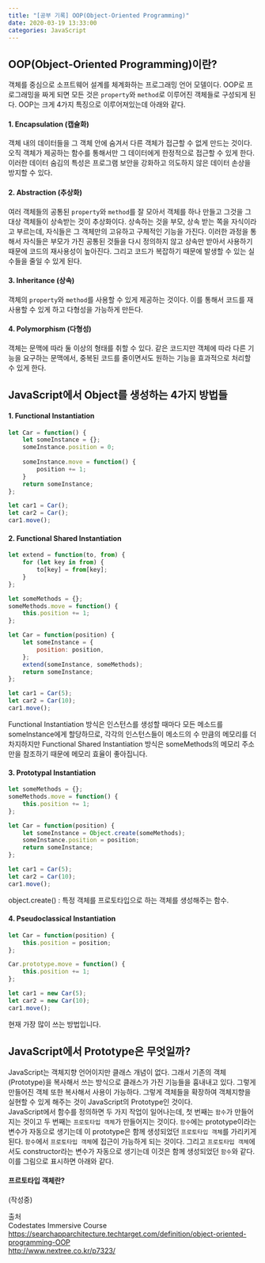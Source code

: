 ```yaml
---
title: "[공부 기록] OOP(Object-Oriented Programming)"
date: 2020-03-19 13:33:00
categories: JavaScript
---
```


## OOP(Object-Oriented Programming)이란?
객체를 중심으로 소프트웨어 설계를 체계화하는 프로그래밍 언어 모델이다.
OOP로 프로그래밍을 짜게 되면 모든 것은 `property`와 `method`로 이루어진 객체들로 구성되게 된다.
OOP는 크게 4가지 특징으로 이루어져있는데 아래와 같다.

#### 1. Encapsulation (캡슐화)
객체 내의 데이터들을 그 객체 안에 숨겨서 다른 객체가 접근할 수 없게 만드는 것이다. 오직 객체가 제공하는 함수를 통해서만 그 데이터에게 한정적으로 접근할 수 있게 한다. 이러한 데이터 숨김의 특성은 프로그램 보안을 강화하고 의도하지 않은 데이터 손상을 방지할 수 있다.

#### 2. Abstraction (추상화)
여러 객체들의 공통된 `property`와 `method`를 잘 모아서 객체를 하나 만들고 그것을 그 대상 객체들이 상속받는 것이 추상화이다. 상속하는 것을 부모, 상속 받는 쪽을 자식이라고 부르는데, 자식들은 그 객체만의 고유하고 구체적인 기능을 가진다. 이러한 과정을 통해서 자식들은 부모가 가진 공통된 것들을 다시 정의하지 않고 상속만 받아서 사용하기 때문에 코드의 재사용성이 높아진다. 그리고 코드가 복잡하기 때문에 발생할 수 있는 실수들을 줄일 수 있게 된다.

#### 3. Inheritance (상속)
객체의 `property`와 `method`를 사용할 수 있게 제공하는 것이다. 이를 통해서 코드를 재사용할 수 있게 하고 다형성을 가능하게 만든다.

#### 4. Polymorphism (다형성)
객체는 문맥에 따라 둘 이상의 형태를 취할 수 있다.
같은 코드지만 객체에 따라 다른 기능을 요구하는 문맥에서, 중복된 코드를 줄이면서도 원하는 기능을 효과적으로 처리할 수 있게 한다.

## JavaScript에서 Object를 생성하는 4가지 방법들
#### 1. Functional Instantiation
```js
let Car = function() {
    let someInstance = {};
    someInstance.position = 0;
    
    someInstance.move = function() {
        position += 1;
    }
    return someInstance;
};

let car1 = Car();
let car2 = Car();
car1.move();
```
#### 2. Functional Shared Instantiation
```js
let extend = function(to, from) {
    for (let key in from) {
        to[key] = from[key];
    }
};

let someMethods = {};
someMethods.move = function() {
    this.position += 1;
};

let Car = function(position) {
    let someInstance = {
        position: position,
    };
    extend(someInstance, someMethods);
    return someInstance;
};

let car1 = Car(5);
let car2 = Car(10);
car1.move();
```
Functional Instantiation 방식은 인스턴스를 생성할 때마다 모든 메소드를 someInstance에게 할당하므로, 
각각의 인스턴스들이 메소드의 수 만큼의 메모리를 더 차지하지만 
Functional Shared Instantiation 방식은 someMethods의 메모리 주소만을 참조하기 때문에 메모리 효율이 좋아집니다.

#### 3. Prototypal Instantiation
```js
let someMethods = {};
someMethods.move = function() {
    this.position += 1;  
};

let Car = function(position) {
    let someInstance = Object.create(someMethods);
    someInstance.position = position;
    return someInstance;
};

let car1 = Car(5);
let car2 = Car(10);
car1.move();
```
object.create() : 특정 객체를 프로토타입으로 하는 객체를 생성해주는 함수.

#### 4. Pseudoclassical Instantiation
```js
let Car = function(position) {
    this.position = position;
};

Car.prototype.move = function() {
    this.position += 1;  
};

let car1 = new Car(5);
let car2 = new Car(10);
car1.move();
```
현재 가장 많이 쓰는 방법입니다.

## JavaScript에서 Prototype은 무엇일까?
JavaScript는 객체지향 언어이지만 클래스 개념이 없다. 그래서 기존의 객체(Prototype)을 복사해서 쓰는 방식으로 클래스가 가진 기능들을 흉내내고 있다. 그렇게 만들어진 객체 또한 복사해서 사용이 가능하다. 그렇게 객체들을 확장하여 객체지향을 실현할 수 있게 해주는 것이 JavaScript의 Prototype인 것이다.  
JavaScript에서 함수를 정의하면 두 가지 작업이 일어나는데, 첫 번째는 `함수`가 만들어지는 것이고 두 번째는 `프로토타입 객체`가 만들어지는 것이다. `함수`에는 prototype이라는 변수가 자동으로 생기는데 이 prototype은 함께 생성되었던 `프로토타입 객체`를 가리키게 된다. `함수`에서 `프로토타입 객체`에 접근이 가능하게 되는 것이다. 그리고 `프로토타입 객체`에서도 constructor라는 변수가 자동으로 생기는데 이것은 함께 생성되었던 `함수`와 같다. 이를 그림으로 표시하면 아래와 같다.  

#### 프르토타입 객체란?
(작성중)


출처  
Codestates Immersive Course  
<https://searchapparchitecture.techtarget.com/definition/object-oriented-programming-OOP>  
<http://www.nextree.co.kr/p7323/>  
